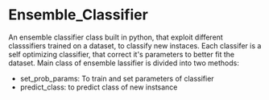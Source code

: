 # Ensemble_Classifier
An ensemble classifier class built in python, that exploit different classsifiers trained on a dataset, to classify new instaces. 
Each classifer is a self optimizing classifier, that correct it's parameters to better fit the dataset.
Main class of ensemble lassifier is divided into two methods: 

* set_prob_params: To train and set parameters of classifier 
* predict_class: to predict class of new instsance


